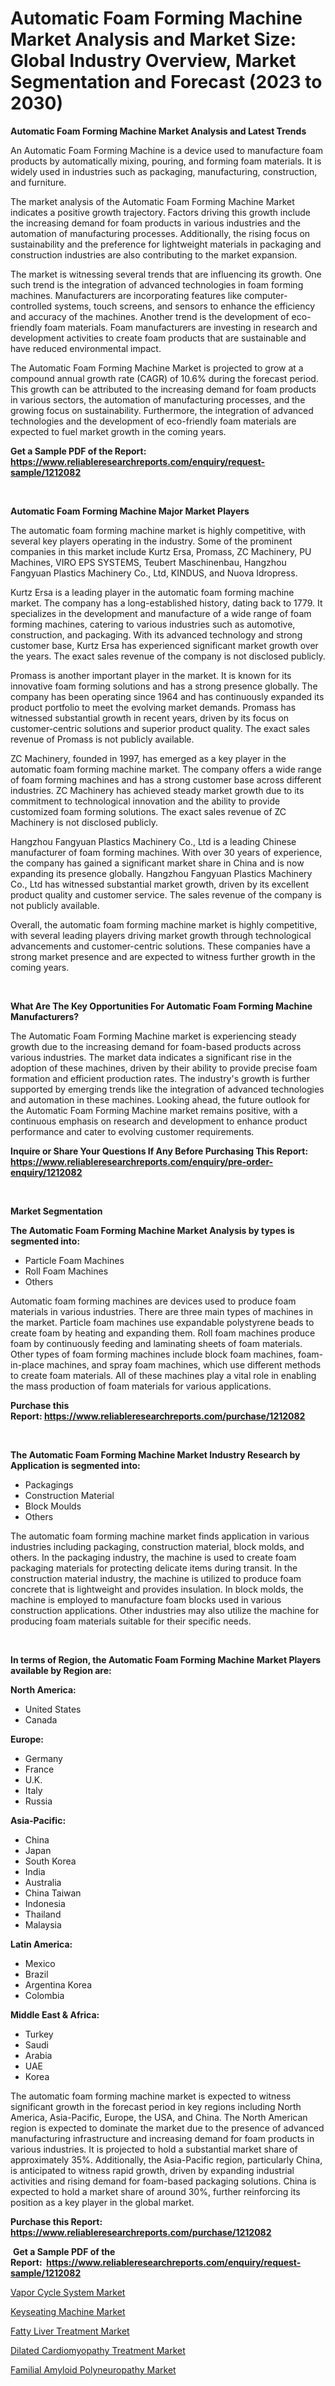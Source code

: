 <p><h1>Automatic Foam Forming Machine Market Analysis and Market Size: Global Industry Overview, Market Segmentation and Forecast (2023 to 2030)</h1></p><p><strong>Automatic Foam Forming Machine Market Analysis and Latest Trends</strong></p>
<p><p>An Automatic Foam Forming Machine is a device used to manufacture foam products by automatically mixing, pouring, and forming foam materials. It is widely used in industries such as packaging, manufacturing, construction, and furniture.</p><p>The market analysis of the Automatic Foam Forming Machine Market indicates a positive growth trajectory. Factors driving this growth include the increasing demand for foam products in various industries and the automation of manufacturing processes. Additionally, the rising focus on sustainability and the preference for lightweight materials in packaging and construction industries are also contributing to the market expansion. </p><p>The market is witnessing several trends that are influencing its growth. One such trend is the integration of advanced technologies in foam forming machines. Manufacturers are incorporating features like computer-controlled systems, touch screens, and sensors to enhance the efficiency and accuracy of the machines. Another trend is the development of eco-friendly foam materials. Foam manufacturers are investing in research and development activities to create foam products that are sustainable and have reduced environmental impact.</p><p>The Automatic Foam Forming Machine Market is projected to grow at a compound annual growth rate (CAGR) of 10.6% during the forecast period. This growth can be attributed to the increasing demand for foam products in various sectors, the automation of manufacturing processes, and the growing focus on sustainability. Furthermore, the integration of advanced technologies and the development of eco-friendly foam materials are expected to fuel market growth in the coming years.</p></p>
<p><strong>Get a Sample PDF of the Report:&nbsp; <a href="https://www.reliableresearchreports.com/enquiry/request-sample/1212082">https://www.reliableresearchreports.com/enquiry/request-sample/1212082</a></strong></p>
<p>&nbsp;</p>
<p><strong>Automatic Foam Forming Machine Major Market Players</strong></p>
<p><p>The automatic foam forming machine market is highly competitive, with several key players operating in the industry. Some of the prominent companies in this market include Kurtz Ersa, Promass, ZC Machinery, PU Machines, VIRO EPS SYSTEMS, Teubert Maschinenbau, Hangzhou Fangyuan Plastics Machinery Co., Ltd, KINDUS, and Nuova Idropress.</p><p>Kurtz Ersa is a leading player in the automatic foam forming machine market. The company has a long-established history, dating back to 1779. It specializes in the development and manufacture of a wide range of foam forming machines, catering to various industries such as automotive, construction, and packaging. With its advanced technology and strong customer base, Kurtz Ersa has experienced significant market growth over the years. The exact sales revenue of the company is not disclosed publicly.</p><p>Promass is another important player in the market. It is known for its innovative foam forming solutions and has a strong presence globally. The company has been operating since 1964 and has continuously expanded its product portfolio to meet the evolving market demands. Promass has witnessed substantial growth in recent years, driven by its focus on customer-centric solutions and superior product quality. The exact sales revenue of Promass is not publicly available.</p><p>ZC Machinery, founded in 1997, has emerged as a key player in the automatic foam forming machine market. The company offers a wide range of foam forming machines and has a strong customer base across different industries. ZC Machinery has achieved steady market growth due to its commitment to technological innovation and the ability to provide customized foam forming solutions. The exact sales revenue of ZC Machinery is not disclosed publicly.</p><p>Hangzhou Fangyuan Plastics Machinery Co., Ltd is a leading Chinese manufacturer of foam forming machines. With over 30 years of experience, the company has gained a significant market share in China and is now expanding its presence globally. Hangzhou Fangyuan Plastics Machinery Co., Ltd has witnessed substantial market growth, driven by its excellent product quality and customer service. The sales revenue of the company is not publicly available.</p><p>Overall, the automatic foam forming machine market is highly competitive, with several leading players driving market growth through technological advancements and customer-centric solutions. These companies have a strong market presence and are expected to witness further growth in the coming years.</p></p>
<p>&nbsp;</p>
<p><strong>What Are The Key Opportunities For Automatic Foam Forming Machine Manufacturers?</strong></p>
<p><p>The Automatic Foam Forming Machine market is experiencing steady growth due to the increasing demand for foam-based products across various industries. The market data indicates a significant rise in the adoption of these machines, driven by their ability to provide precise foam formation and efficient production rates. The industry's growth is further supported by emerging trends like the integration of advanced technologies and automation in these machines. Looking ahead, the future outlook for the Automatic Foam Forming Machine market remains positive, with a continuous emphasis on research and development to enhance product performance and cater to evolving customer requirements.</p></p>
<p><strong>Inquire or Share Your Questions If Any Before Purchasing This Report: <a href="https://www.reliableresearchreports.com/enquiry/pre-order-enquiry/1212082">https://www.reliableresearchreports.com/enquiry/pre-order-enquiry/1212082</a></strong></p>
<p>&nbsp;</p>
<p><strong>Market Segmentation</strong></p>
<p><strong>The Automatic Foam Forming Machine Market Analysis by types is segmented into:</strong></p>
<p><ul><li>Particle Foam Machines</li><li>Roll Foam Machines</li><li>Others</li></ul></p>
<p><p>Automatic foam forming machines are devices used to produce foam materials in various industries. There are three main types of machines in the market. Particle foam machines use expandable polystyrene beads to create foam by heating and expanding them. Roll foam machines produce foam by continuously feeding and laminating sheets of foam materials. Other types of foam forming machines include block foam machines, foam-in-place machines, and spray foam machines, which use different methods to create foam materials. All of these machines play a vital role in enabling the mass production of foam materials for various applications.</p></p>
<p><strong>Purchase this Report:&nbsp;<a href="https://www.reliableresearchreports.com/purchase/1212082">https://www.reliableresearchreports.com/purchase/1212082</a></strong></p>
<p>&nbsp;</p>
<p><strong>The Automatic Foam Forming Machine Market Industry Research by Application is segmented into:</strong></p>
<p><ul><li>Packagings</li><li>Construction Material</li><li>Block Moulds</li><li>Others</li></ul></p>
<p><p>The automatic foam forming machine market finds application in various industries including packaging, construction material, block molds, and others. In the packaging industry, the machine is used to create foam packaging materials for protecting delicate items during transit. In the construction material industry, the machine is utilized to produce foam concrete that is lightweight and provides insulation. In block molds, the machine is employed to manufacture foam blocks used in various construction applications. Other industries may also utilize the machine for producing foam materials suitable for their specific needs.</p></p>
<p>&nbsp;</p>
<p><strong>In terms of Region, the Automatic Foam Forming Machine Market Players available by Region are:</strong></p>
<p>
    <p> <strong> North America: </strong>
        <ul>
            <li>United States</li>
            <li>Canada</li>
        </ul>
        </p> 
    <p> <strong> Europe: </strong>
        <ul>
            <li>Germany</li>
            <li>France</li>
            <li>U.K.</li>
            <li>Italy</li>
            <li>Russia</li>
        </ul>
        </p> 
    <p> <strong> Asia-Pacific: </strong>
        <ul>
            <li>China</li>
            <li>Japan</li>
            <li>South Korea</li>
            <li>India</li>
            <li>Australia</li>
            <li>China Taiwan</li>
            <li>Indonesia</li>
            <li>Thailand</li>
            <li>Malaysia</li>
        </ul>
        </p> 
    <p> <strong> Latin America: </strong>
        <ul>
            <li>Mexico</li>
            <li>Brazil</li>
            <li>Argentina Korea</li>
            <li>Colombia</li>
        </ul>
        </p> 
    <p> <strong> Middle East & Africa: </strong>
        <ul>
            <li>Turkey</li>
            <li>Saudi</li>
            <li>Arabia</li>
            <li>UAE</li>
            <li>Korea</li>
        </ul>
    </p>
    </p>
<p><p>The automatic foam forming machine market is expected to witness significant growth in the forecast period in key regions including North America, Asia-Pacific, Europe, the USA, and China. The North American region is expected to dominate the market due to the presence of advanced manufacturing infrastructure and increasing demand for foam products in various industries. It is projected to hold a substantial market share of approximately 35%. Additionally, the Asia-Pacific region, particularly China, is anticipated to witness rapid growth, driven by expanding industrial activities and rising demand for foam-based packaging solutions. China is expected to hold a market share of around 30%, further reinforcing its position as a key player in the global market.</p></p>
<p><strong>Purchase this Report: <a href="https://www.reliableresearchreports.com/purchase/1212082">https://www.reliableresearchreports.com/purchase/1212082</a></strong></p>
<p>&nbsp;<strong>Get a Sample PDF of the Report:&nbsp;&nbsp;<a href="https://www.reliableresearchreports.com/enquiry/request-sample/1212082">https://www.reliableresearchreports.com/enquiry/request-sample/1212082</a></strong></p>
<p><strong></strong></p>
<p><p><a href="https://medium.com/@magaliortiz1955/vapor-cycle-system-market-size-growth-forecast-2023-2030-3348116f2a9b">Vapor Cycle System Market</a></p><p><a href="https://medium.com/@lilliandach2023/keyseating-machine-market-size-growth-forecast-2023-2030-795b997f594b">Keyseating Machine Market</a></p><p><a href="https://www.linkedin.com/pulse/fatty-liver-treatment-market-size-share-amp-trends-dz69c/">Fatty Liver Treatment Market</a></p><p><a href="https://www.linkedin.com/pulse/dilated-cardiomyopathy-treatment-market-insights-players-forecast-yhowc/">Dilated Cardiomyopathy Treatment Market</a></p><p><a href="https://www.linkedin.com/pulse/familial-amyloid-polyneuropathy-market-size-2023-2030-rqlyc/">Familial Amyloid Polyneuropathy Market</a></p></p>